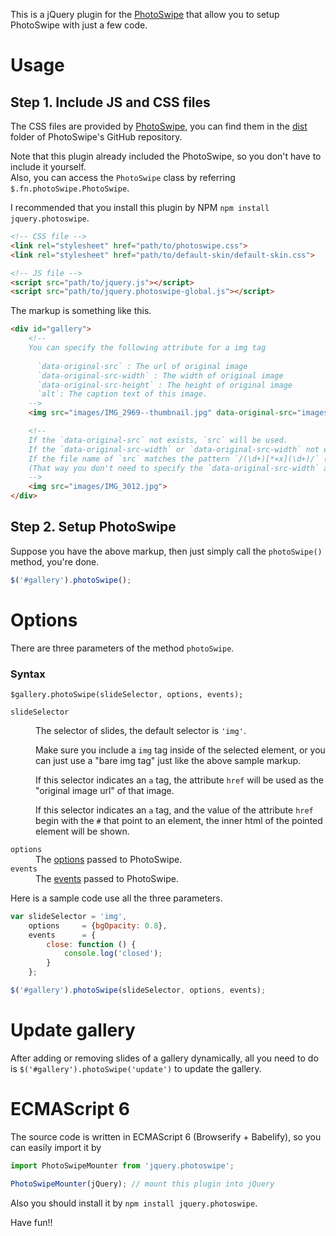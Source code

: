 This is a jQuery plugin for the [PhotoSwipe](http://photoswipe.com/) that allow you to setup PhotoSwipe with just a few code.


# Usage

## Step 1. Include JS and CSS files
The CSS files are provided by [PhotoSwipe](https://github.com/dimsemenov/PhotoSwipe), you can find them in the [dist](https://github.com/dimsemenov/PhotoSwipe/tree/master/dist) folder of PhotoSwipe's GitHub repository.

Note that this plugin already included the PhotoSwipe, so you don't have to include it yourself.   
Also, you can access the `PhotoSwipe` class by referring `$.fn.photoSwipe.PhotoSwipe`.

I recommended that you install this plugin by NPM `npm install jquery.photoswipe`.

```html
<!-- CSS file -->
<link rel="stylesheet" href="path/to/photoswipe.css">
<link rel="stylesheet" href="path/to/default-skin/default-skin.css">

<!-- JS file -->
<script src="path/to/jquery.js"></script>
<script src="path/to/jquery.photoswipe-global.js"></script>
```

The markup is something like this.

```html
<div id="gallery">
    <!-- 
    You can specify the following attribute for a img tag
    
      `data-original-src` : The url of original image 
      `data-original-src-width` : The width of original image 
      `data-original-src-height` : The height of original image
      `alt`: The caption text of this image.
    -->
    <img src="images/IMG_2969--thumbnail.jpg" data-original-src="images/IMG_2969.jpg" data-original-src-width="2000" data-original-src-height="2000" alt="caption text">

    <!-- 
    If the `data-original-src` not exists, `src` will be used. 
    If the `data-original-src-width` or `data-original-src-width` not exists, the natural width and height of the `src` will be used.
    If the file name of `src` matches the pattern `/(\d+)[*×x](\d+)/` (e.g. images/IMG_3012-1200x800.jpg), the plugin will takes width and height from the file name.
    (That way you don't need to specify the `data-original-src-width` and `data-original-src-width`).
    -->
    <img src="images/IMG_3012.jpg">
</div>
```

## Step 2. Setup PhotoSwipe
Suppose you have the above markup, then just simply call the `photoSwipe()` method, you're done.

```js
$('#gallery').photoSwipe();
```

# Options
There are three parameters of the method `photoSwipe`.

### Syntax
`$gallery.photoSwipe(slideSelector, options, events);`

<dl>
 <dt><code>slideSelector</code></dt>
 <dd>
 <p>The selector of slides, the default selector is <code>'img'</code>.</p>
 <p>Make sure you include a <code>img</code> tag inside of the selected element, or you can just use a "bare img tag" just like the above sample markup.</p>
 <p>If this selector indicates an <code>a</code> tag, the attribute <code>href</code> will be used as the "original image url" of that image.</p>
 <p>If this selector indicates an <code>a</code> tag, and the value of the attribute <code>href</code> begin with the <code>#</code> that point to an element, the inner html of the pointed element will be shown.</p>
 </dd>
 <dt><code>options</code></dt>
 <dd>The <a href="http://photoswipe.com/documentation/options.html" target="_blank">options</a> passed to PhotoSwipe.</dd>
 <dt><code>events</code></dt>
 <dd>The <a href="http://photoswipe.com/documentation/api.html" target="_blank">events</a> passed to PhotoSwipe.</dd>
</dl>


Here is a sample code use all the three parameters.

```js
var slideSelector = 'img',
    options     = {bgOpacity: 0.8},
    events      = {
        close: function () {
            console.log('closed');
        }
    };

$('#gallery').photoSwipe(slideSelector, options, events);
```

# Update gallery
After adding or removing slides of a gallery dynamically, all you need to do is `$('#gallery').photoSwipe('update')` to update the gallery.

# ECMAScript 6
The source code is written in ECMAScript 6 (Browserify + Babelify), so you can easily import it by

```js
import PhotoSwipeMounter from 'jquery.photoswipe';

PhotoSwipeMounter(jQuery); // mount this plugin into jQuery
```

Also you should install it by `npm install jquery.photoswipe`.

Have fun!!